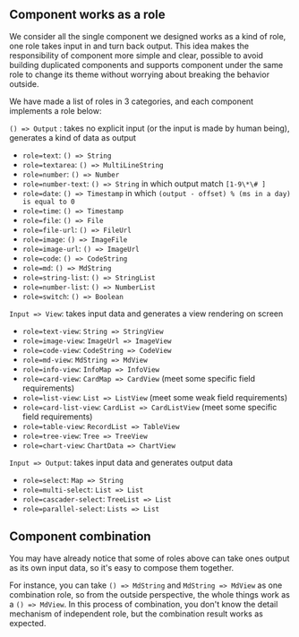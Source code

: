 ## Component works as a role

We consider all the single component we designed works as a kind of role, one role takes input in and turn back output. This idea makes the responsibility of component more simple and clear, possible to avoid building duplicated components and supports component under the same role to change its theme without worrying about breaking the behavior outside.

We have made a list of roles in 3 categories, and each component implements a role below:

`() => Output` :  takes no explicit input (or the input is made by human being), generates a kind of data as output

* `role=text`: `() => String`
* `role=textarea`: `() => MultiLineString`
* `role=number`: `() => Number`
* `role=number-text`: `() => String` in which output match `[1-9\*\# ]`
* `role=date`: `() => Timestamp` in which `(output - offset) % (ms in a day) is equal to 0`
* `role=time`: `() => Timestamp`
* `role=file`: `() => File`
* `role=file-url`: `() => FileUrl`
* `role=image`: `() => ImageFile`
* `role=image-url`: `() => ImageUrl`
* `role=code`: `() => CodeString`
* `role=md`: `() => MdString`
* `role=string-list`: `() => StringList`
* `role=number-list`: `() => NumberList`
* `role=switch`: `() => Boolean`

`Input => View`: takes input data and generates a view rendering on screen

* `role=text-view`: `String => StringView`
* `role=image-view`: `ImageUrl => ImageView`
* `role=code-view`: `CodeString => CodeView`
* `role=md-view`: `MdString => MdView`
* `role=info-view`: `InfoMap => InfoView`
* `role=card-view`: `CardMap => CardView` (meet some  specific field requirements)
* `role=list-view`: `List => ListView` (meet some  weak field requirements)
* `role=card-list-view`: `CardList => CardListView` (meet some specific field requirements)
* `role=table-view`: `RecordList => TableView`
* `role=tree-view`: `Tree => TreeView`
* `role=chart-view`: `ChartData => ChartView`

`Input => Output`: takes input data and generates output data

* `role=select`: `Map => String`
* `role=multi-select`: `List => List`
* `role=cascader-select`: `TreeList => List`
* `role=parallel-select`: `Lists => List`

## Component combination

You may have already notice that some of roles above can take ones output as its own input data, so it's easy to compose them together.

For instance, you can take `() => MdString` and `MdString => MdView` as one combination role, so from the outside perspective, the whole things work as a `() => MdView`. In this process of combination, you don't know the detail mechanism of independent role, but the combination result works as expected.
